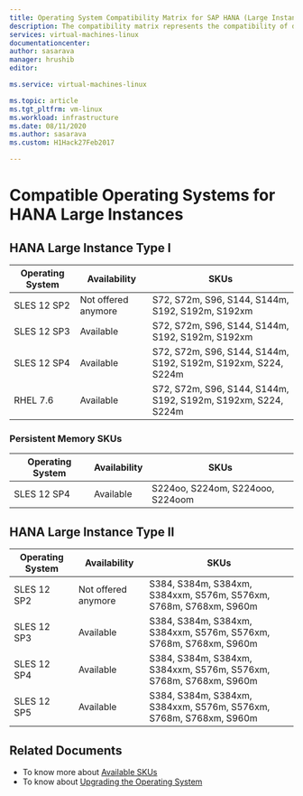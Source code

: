```yaml
---
title: Operating System Compatibility Matrix for SAP HANA (Large Instances)| Microsoft Docs
description: The compatibility matrix represents the compatibility of different versions of Operating System with different hardware types (Large Instances)
services: virtual-machines-linux
documentationcenter:
author: sasarava
manager: hrushib
editor:

ms.service: virtual-machines-linux

ms.topic: article
ms.tgt_pltfrm: vm-linux
ms.workload: infrastructure
ms.date: 08/11/2020
ms.author: sasarava
ms.custom: H1Hack27Feb2017

---
```

# Compatible Operating Systems for HANA Large Instances

## HANA Large Instance Type I     
  | Operating System | Availability        | SKUs                                                          |
  |------------------|---------------------|---------------------------------------------------------------|
  | SLES 12 SP2      | Not offered anymore | S72, S72m, S96, S144, S144m, S192, S192m, S192xm              |
  | SLES 12 SP3      | Available           | S72, S72m, S96, S144, S144m, S192, S192m, S192xm              |
  | SLES 12 SP4      | Available           | S72, S72m, S96, S144, S144m, S192, S192m, S192xm, S224, S224m |
  | RHEL 7.6         | Available           | S72, S72m, S96, S144, S144m, S192, S192m, S192xm, S224, S224m |

  
### Persistent Memory SKUs
  | Operating System | Availability | SKUs                             |
  |------------------|--------------|----------------------------------|
  | SLES 12 SP4      | Available    | S224oo, S224om, S224ooo, S224oom |
  
## HANA Large Instance Type II     
  |  Operating System       | Availability        | SKUs                                                              |
  |-------------------------|---------------------|-------------------------------------------------------------------|
  | SLES 12 SP2             | Not offered anymore | S384, S384m, S384xm, S384xxm, S576m, S576xm, S768m, S768xm, S960m |
  | SLES 12 SP3             | Available           | S384, S384m, S384xm, S384xxm, S576m, S576xm, S768m, S768xm, S960m |
  | SLES 12 SP4             | Available           | S384, S384m, S384xm, S384xxm, S576m, S576xm, S768m, S768xm, S960m |
  | SLES 12 SP5             | Available           | S384, S384m, S384xm, S384xxm, S576m, S576xm, S768m, S768xm, S960m |
  
## Related Documents

- To know more about [Available SKUs](hana-available-skus.md)
- To know about [Upgrading the Operating System](os-upgrade-hana-large-instance.md)
  

  
  
